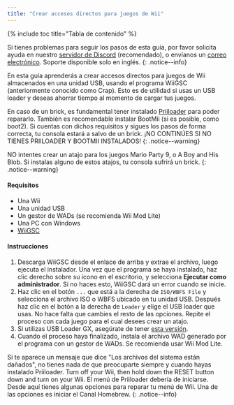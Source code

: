 ```yaml
---
title: "Crear accesos directos para juegos de Wii"
---
```


{% include toc title="Tabla de contenido" %}

Si tienes problemas para seguir los pasos de esta guía, por favor solicita ayuda en nuestro [servidor de Discord](https://discord.gg/rc24) (recomendado), o envíanos un [correo electrónico](mailto:support@riiconnect24.net). Soporte disponible solo en inglés.
{: .notice--info}

En esta guía aprenderás a crear accesos directos para juegos de Wii almacenados en una unidad USB, usando el programa WiiGSC (anteriormente conocido como Crap). Esto es de utilidad si usas un USB loader y deseas ahorrar tiempo al momento de cargar tus juegos.

En caso de un brick, es fundamental tener instalado [Priiloader](/priiloader) para poder repararlo. También es recomendable instalar BootMii (si es posible, como boot2). Si cuentas con dichos requisitos y sigues los pasos de forma correcta, tu consola estará a salvo de un brick. ¡NO CONTINÚES SI NO TIENES PRIILOADER Y BOOTMII INSTALADOS!
{: .notice--warning}

NO intentes crear un atajo para los juegos Mario Party 9, o A Boy and His Blob. Si instalas alguno de estos atajos, tu consola sufrirá un brick.
{: .notice--warning}

#### Requisitos

* Una Wii
* Una unidad USB
* Un gestor de WADs (se recomienda Wii Mod Lite)
* Una PC con Windows
* [WiiGSC](https://wiidatabase.de/downloads/pc-tools/wiigsc-ehemals-crap/)

#### Instrucciones

1. Descarga WiiGSC desde el enlace de arriba y extrae el archivo, luego ejecuta el instalador. Una vez que el programa se haya instalado, haz clic derecho sobre su icono en el escritorio, y selecciona **Ejecutar como administrador**. Si no haces esto, WiiGSC dará un error cuando se inicie.
2. Haz clic en el botón `...` que está a la derecha de `ISO/WBFS File` y selecciona el archivo ISO o WBFS ubicado en tu unidad USB. Después haz clic en el botón a la derecha de `Loader` y elige el USB loader que usas. No hace falta que cambies el resto de las opciones. Repite el proceso con cada juego para el cual desees crear un atajo.
3. Si utilizas USB Loader GX, asegúrate de tener [esta versión](https://hbb1.oscwii.org/hbb/usbloader_gx/usbloader_gx.zip).
4. Cuando el proceso haya finalizado, instala el archivo WAD generado por el programa con un gestor de WADs. Se recomienda usar Wii Mod Lite.

Si te aparece un mensaje que dice "Los archivos del sistema están dañados", no tienes nada de que preocuparte siempre y cuando hayas instalado Priiloader. Turn off your Wii, then hold down the RESET button down and turn on your Wii. El menú de Priiloader debería de iniciarse. Desde aquí tienes algunas opciones para reparar tu menú de Wii. Una de las opciones es iniciar el Canal Homebrew.
{: .notice--info}
